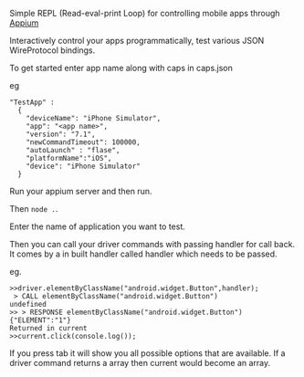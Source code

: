 Simple REPL (Read-eval-print Loop) for controlling mobile apps through [Appium](appium.io)

Interactively control your apps programmatically, test various JSON WireProtocol bindings.

To get started enter app name along with caps in caps.json

eg

```
"TestApp" :
  {
    "deviceName": "iPhone Simulator",
    "app": "<app name>",
    "version": "7.1",
    "newCommandTimeout": 100000,
    "autoLaunch" : "flase",
    "platformName":"iOS",
    "device": "iPhone Simulator"
  }
```

Run your appium server and then run.

Then `node .`.

Enter the name of application you want to test.

Then you can call your driver commands with passing handler for call back. It comes by a in built handler
called handler which needs to be passed.

eg.

```
>>driver.elementByClassName("android.widget.Button",handler);
 > CALL elementByClassName("android.widget.Button")
undefined
>> > RESPONSE elementByClassName("android.widget.Button") {"ELEMENT":"1"}
Returned in current
>>current.click(console.log());
```
If you press tab it will show you all possible options that are available. If a driver command returns a array
then current would become an array.
